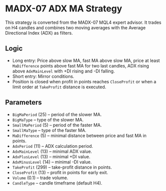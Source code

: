 # MADX-07 ADX MA Strategy

This strategy is converted from the MADX-07 MQL4 expert advisor. It trades on H4 candles and combines two moving averages with the Average Directional Index (ADX) as filters.

## Logic

- Long entry: Price above slow MA, fast MA above slow MA, price at least `MaDifference` points above fast MA for two last candles, ADX rising above `AdxMainLevel` with +DI rising and -DI falling.
- Short entry: Mirror conditions.
- Position is closed when profit in points reaches `CloseProfit` or when a limit order at `TakeProfit` distance is executed.

## Parameters

- `BigMaPeriod` (25) – period of the slower MA.
- `BigMaType` – type of the slower MA.
- `SmallMaPeriod` (5) – period of the faster MA.
- `SmallMaType` – type of the faster MA.
- `MaDifference` (5) – minimal distance between price and fast MA in points.
- `AdxPeriod` (11) – ADX calculation period.
- `AdxMainLevel` (13) – minimal ADX value.
- `AdxPlusLevel` (13) – minimal +DI value.
- `AdxMinusLevel` (14) – minimal -DI value.
- `TakeProfit` (299) – take-profit distance in points.
- `CloseProfit` (13) – profit in points for early exit.
- `Volume` (0.1) – trade volume.
- `CandleType` – candle timeframe (default H4).
